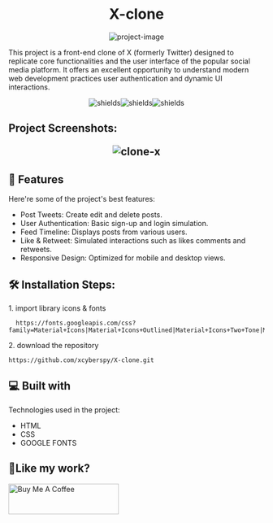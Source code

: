 <h1 align="center" id="title">X-clone</h1>

<p align="center"><img src="https://socialify.git.ci/xcyberspy/X-clone/image?forks=1&amp;issues=1&amp;language=1&amp;name=1&amp;owner=1&amp;pattern=Diagonal%20Stripes&amp;pulls=1&amp;stargazers=1&amp;theme=Auto" alt="project-image"></p>

<p id="description">This project is a front-end clone of X (formerly Twitter) designed to replicate core functionalities and the user interface of the popular social media platform. It offers an excellent opportunity to understand modern web development practices user authentication and dynamic UI interactions.</p>

<p align="center"><img src="https://img.shields.io/badge/html5-%23E34F26.svg?style=for-the-badge&amp;logo=html5&amp;logoColor=white" alt="shields"><img src="https://img.shields.io/badge/css3-%231572B6.svg?style=for-the-badge&amp;logo=css3&amp;logoColor=white" alt="shields"><img src="https://img.shields.io/badge/X-%23000000.svg?style=for-the-badge&amp;logo=X&amp;logoColor=white" alt="shields"></p>



<h2>Project Screenshots:
<p align="center" href="https://ibb.co/6FtgG4P"><img src="https://i.ibb.co/HqPnRrz/clone-x.png" alt="clone-x" border="0"></p>

  
  
<h2>🧐 Features</h2>

Here're some of the project's best features:

*   Post Tweets: Create edit and delete posts.
*   User Authentication: Basic sign-up and login simulation.
*   Feed Timeline: Displays posts from various users.
*   Like & Retweet: Simulated interactions such as likes comments and retweets.
*   Responsive Design: Optimized for mobile and desktop views.

<h2>🛠️ Installation Steps:</h2>

<p>1. import library icons & fonts</p>

```
  https://fonts.googleapis.com/css?family=Material+Icons|Material+Icons+Outlined|Material+Icons+Two+Tone|Material+Icons+Round|Material+Icons+Sharp
```

<p>2. download the repository</p>

```
https://github.com/xcyberspy/X-clone.git
```

  
  
<h2>💻 Built with</h2>

Technologies used in the project:

*   HTML
*   CSS
*   GOOGLE FONTS

<h2>💖Like my work?</h2>

<p><a href="https://www.buymeacoffee.com/xcyberspy" target="_blank"><img src="https://cdn.buymeacoffee.com/buttons/v2/default-yellow.png" alt="Buy Me A Coffee" style="height: 60px !important;width: 217px !important;"></a></p>
